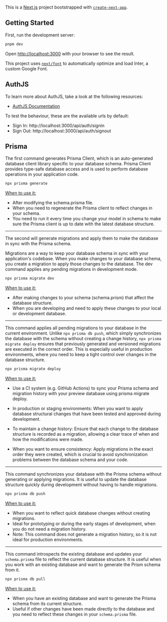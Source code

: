 This is a [Next.js](https://nextjs.org/) project bootstrapped with [`create-next-app`](https://github.com/vercel/next.js/tree/canary/packages/create-next-app).

## Getting Started

First, run the development server:

```zsh
pnpm dev
```

Open [http://localhost:3000](http://localhost:3000) with your browser to see the result.

This project uses [`next/font`](https://nextjs.org/docs/basic-features/font-optimization) to automatically optimize and load Inter, a custom Google Font.

## AuthJS

To learn more about AuthJS, take a look at the following resources:

- [AuthJS Documentation](https://authjs.dev/getting-started/installation?framework=next.js)

To test the behaviour, these are the available urls by default:

- Sign In: http://localhost:3000/api/auth/signin
- Sign Out: http://localhost:3000/api/auth/signout

## Prisma

The first command generates Prisma Client, which is an auto-generated database client library specific to your database schema. Prisma Client provides type-safe database access and is used to perform database operations in your application code.

```zsh
npx prisma generate
```

<u>When to use it:</u>

- After modifying the schema.prisma file.
- When you need to regenerate the Prisma client to reflect changes in your schema.
- You need to run it every time you change your model in schema to make sure the Prisma client is up to date with the latest database structure.

---

The second will generate migrations and apply them to make the database in sync with the Prisma schema.

Migrations are a way to keep your database schema in sync with your application's codebase. When you make changes to your database schema, you create a migration to apply those changes to the database. The dev command applies any pending migrations in development mode.

```zsh
npx prisma migrate dev
```

<u>When to use it:</u>

- After making changes to your schema (schema.prism) that affect the database structure.
- When you are developing and need to apply these changes to your local or development database.

---

This command applies all pending migrations to your database in the current environment. Unlike `npx prisma db push`, which simply synchronizes the database with the schema without creating a change history, `npx prisma migrate deploy` ensures that previously generated and versioned migrations are executed in the correct order. This is especially useful in production environments, where you need to keep a tight control over changes in the database structure.

```zsh
npx prisma migrate deploy
```

<u>When to use it:</u>

- Use a CI system (e.g. GitHub Actions) to sync your Prisma schema and migration history with your preview database using prisma migrate deploy.

- In production or staging environments: When you want to apply database structural changes that have been tested and approved during development.

- To maintain a change history: Ensure that each change to the database structure is recorded as a migration, allowing a clear trace of when and how the modifications were made.

- When you want to ensure consistency: Apply migrations in the exact order they were created, which is crucial to avoid synchronization problems between the database schema and your code.

---

This command synchronizes your database with the Prisma schema without generating or applying migrations. It is useful to update the database structure quickly during development without having to handle migrations.

```zsh
npx prisma db push
```

<u>When to use it:</u>

- When you want to reflect quick database changes without creating migrations.
- Ideal for prototyping or during the early stages of development, when you do not need a migration history.
- Note: This command does not generate a migration history, so it is not ideal for production environments.

---

This command introspects the existing database and updates your `schema.prisma` file to reflect the current database structure. It is useful when you work with an existing database and want to generate the Prism schema from it.

```zsh
npx prisma db pull
```

<u>When to use it:</u>

- When you have an existing database and want to generate the Prisma schema from its current structure.
- Useful if other changes have been made directly to the database and you need to reflect these changes in your `schema.prisma` file.
